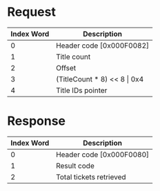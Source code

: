 # Request

| Index Word | Description                     |
|------------|---------------------------------|
| 0          | Header code \[0x000F0082\]      |
| 1          | Title count                     |
| 2          | Offset                          |
| 3          | (TitleCount \* 8) \<\< 8 \| 0x4 |
| 4          | Title IDs pointer               |

# Response

| Index Word | Description                |
|------------|----------------------------|
| 0          | Header code \[0x000F0080\] |
| 1          | Result code                |
| 2          | Total tickets retrieved    |